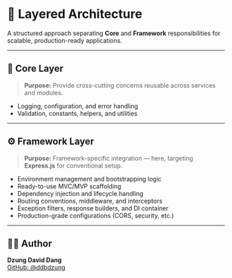 # 🧱 Layered Architecture

A structured approach separating **Core** and **Framework** responsibilities for scalable, production-ready applications.

---

## 🧩 Core Layer

> **Purpose:** Provide cross-cutting concerns reusable across services and modules.

- Logging, configuration, and error handling
- Validation, constants, helpers, and utilities

---

## ⚙️ Framework Layer

> **Purpose:** Framework-specific integration — here, targeting **Express.js** for conventional setup.

- Environment management and bootstrapping logic
- Ready-to-use MVC/MVP scaffolding
- Dependency injection and lifecycle handling
- Routing conventions, middleware, and interceptors
- Exception filters, response builders, and DI container
- Production-grade configurations (CORS, security, etc.)

---

## 👨‍💻 Author

**Dzung David Dang**  
[GitHub: @ddbdzung](https://github.com/ddbdzung)
